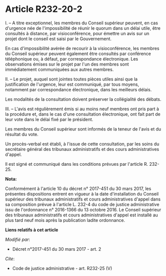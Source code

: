 # Article R232-20-2

I. – A titre exceptionnel, les membres du Conseil supérieur peuvent, en cas d'urgence née de l'impossibilité de réunir le
quorum dans un délai utile, être consultés à distance, par visioconférence, pour émettre un avis sur un projet dont le
conseil est saisi par le Gouvernement. 

En cas d'impossibilité avérée de recourir à la visioconférence, les membres du Conseil supérieur peuvent également être
consultés par conférence téléphonique ou, à défaut, par correspondance électronique. Les observations émises sur le projet
par l'un des membres sont immédiatement communiquées aux autres membres. 

II. – Le projet, auquel sont jointes toutes pièces utiles ainsi que la justification de l'urgence, leur est communiqué, par
tous moyens, notamment par correspondance électronique, dans les meilleurs délais. 

Les modalités de la consultation doivent préserver la collégialité des débats. 

III. – L'avis est régulièrement émis si au moins neuf membres ont pris part à la procédure et, dans le cas d'une consultation
électronique, ont fait part de leur vote dans le délai fixé par le président. 

Les membres du Conseil supérieur sont informés de la teneur de l'avis et du résultat du vote. 

Un procès-verbal est établi, à l'issue de cette consultation, par les soins du secrétaire général des tribunaux
administratifs et des cours administratives d'appel. 

Il est signé et communiqué dans les conditions prévues par l'article R. 232-25.

**Nota:**

Conformément à l'article 10 du décret n° 2017-451 du 30 mars 2017, les présentes dispositions entrent en vigueur à la date
d'installation du Conseil supérieur des tribunaux administratifs et cours administratives d'appel dans sa composition prévue
à l'article L. 232-4 du code de justice administrative issu de l'ordonnance n° 2016-1366 du 13 octobre 2016. Le Conseil
supérieur des tribunaux administratifs et cours administratives d'appel est installé au plus tard neuf mois après la
publication ladite ordonnance.

**Liens relatifs à cet article**

_Modifié par_:

  - Décret n°2017-451 du 30 mars 2017 - art. 2

_Cite_:

  - Code de justice administrative - art. R232-25 (V)
